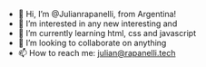 - 👋 Hi, I’m @Julianrapanelli, from Argentina!
- 👀 I’m interested in any new interesting and 
- 🌱 I’m currently learning html, css and javascript
- 💞️ I’m looking to collaborate on anything
- 📫 How to reach me: julian@rapanelli.tech

